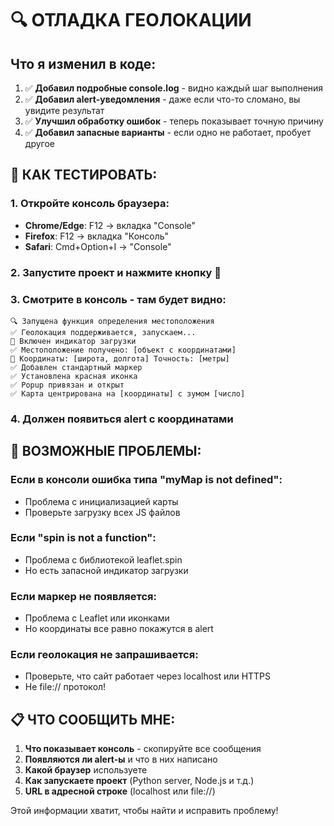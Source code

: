 # 🔍 ОТЛАДКА ГЕОЛОКАЦИИ

## Что я изменил в коде:
1. ✅ **Добавил подробные console.log** - видно каждый шаг выполнения
2. ✅ **Добавил alert-уведомления** - даже если что-то сломано, вы увидите результат
3. ✅ **Улучшил обработку ошибок** - теперь показывает точную причину
4. ✅ **Добавил запасные варианты** - если одно не работает, пробует другое

## 🧪 КАК ТЕСТИРОВАТЬ:

### 1. Откройте консоль браузера:
- **Chrome/Edge**: F12 → вкладка "Console"
- **Firefox**: F12 → вкладка "Консоль"
- **Safari**: Cmd+Option+I → "Console"

### 2. Запустите проект и нажмите кнопку 📍

### 3. Смотрите в консоль - там будет видно:
```
🔍 Запущена функция определения местоположения
✅ Геолокация поддерживается, запускаем...
🔄 Включен индикатор загрузки
✅ Местоположение получено: [объект с координатами]
📍 Координаты: [широта, долгота] Точность: [метры]
✅ Добавлен стандартный маркер
✅ Установлена красная иконка
✅ Popup привязан и открыт
✅ Карта центрирована на [координаты] с зумом [число]
```

### 4. Должен появиться alert с координатами

## 🐛 ВОЗМОЖНЫЕ ПРОБЛЕМЫ:

### Если в консоли ошибка типа "myMap is not defined":
- Проблема с инициализацией карты
- Проверьте загрузку всех JS файлов

### Если "spin is not a function":
- Проблема с библиотекой leaflet.spin
- Но есть запасной индикатор загрузки

### Если маркер не появляется:
- Проблема с Leaflet или иконками
- Но координаты все равно покажутся в alert

### Если геолокация не запрашивается:
- Проверьте, что сайт работает через localhost или HTTPS
- Не file:// протокол!

## 📋 ЧТО СООБЩИТЬ МНЕ:
1. **Что показывает консоль** - скопируйте все сообщения
2. **Появляются ли alert-ы** и что в них написано
3. **Какой браузер** используете
4. **Как запускаете проект** (Python server, Node.js и т.д.)
5. **URL в адресной строке** (localhost или file://)

Этой информации хватит, чтобы найти и исправить проблему!